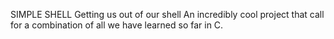 SIMPLE SHELL
Getting us out of our shell
An incredibly cool project that call for a combination of all we have learned so far in C.

